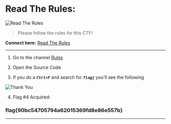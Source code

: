 # Read The Rules:
![Read The Rules](https://i.imgur.com/hGsc2e5.png)
> Please follow the rules for this CTF!  
  
********Connect here:********
[Read The Rules](https://huntress.ctf.games/rules)

-----

1. Go to the channel [Rules](https://huntress.ctf.games/rules)

2. Open the Source Code 

5. If you do a ***`Ctrl+F`*** and search for ***`flag{`*** you'll see the following

![Thank You](https://i.imgur.com/JSxxs8e.png)

4. Flag #4 Acquired:

### flag{90bc54705794a62015369fd8e86e557b}

-----

